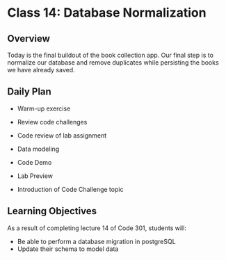 # Class 14: Database Normalization

## Overview

Today is the final buildout of the book collection app. Our final step is to normalize our database and remove duplicates while persisting the books we have already saved.

## Daily Plan

- Warm-up exercise
- Review code challenges
- Code review of lab assignment
- Data modeling

- Code Demo
- Lab Preview
- Introduction of Code Challenge topic

## Learning Objectives

As a result of completing lecture 14 of Code 301, students will:

- Be able to perform a database migration in postgreSQL
- Update their schema to model data